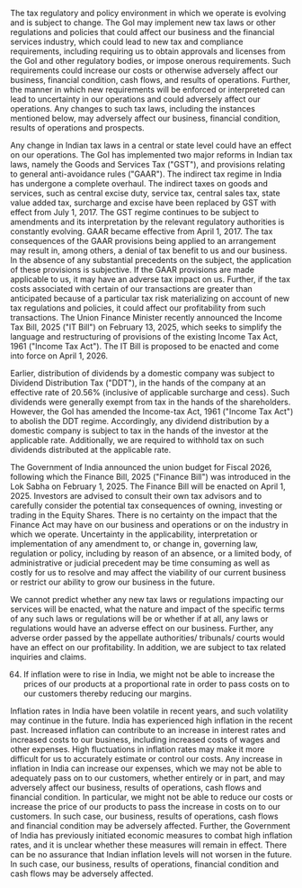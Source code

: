 The tax regulatory and policy environment in which we operate is evolving and is subject to change. The GoI may implement new tax laws or other regulations and policies that could affect our business and the financial services industry, which could lead to new tax and compliance requirements, including requiring us to obtain approvals and licenses from the GoI and other regulatory bodies, or impose onerous requirements. Such requirements could increase our costs or otherwise adversely affect our business, financial condition, cash flows, and results of operations. Further, the manner in which new requirements will be enforced or interpreted can lead to uncertainty in our operations and could adversely affect our operations. Any changes to such tax laws, including the instances mentioned below, may adversely affect our business, financial condition, results of operations and prospects.

Any change in Indian tax laws in a central or state level could have an effect on our operations. The GoI has implemented two major reforms in Indian tax laws, namely the Goods and Services Tax ("GST"), and provisions relating to general anti-avoidance rules ("GAAR"). The indirect tax regime in India has undergone a complete overhaul. The indirect taxes on goods and services, such as central excise duty, service tax, central sales tax, state value added tax, surcharge and excise have been replaced by GST with effect from July 1, 2017. The GST regime continues to be subject to amendments and its interpretation by the relevant regulatory authorities is constantly evolving. GAAR became effective from April 1, 2017. The tax consequences of the GAAR provisions being applied to an arrangement may result in, among others, a denial of tax benefit to us and our business. In the absence of any substantial precedents on the subject, the application of these provisions is subjective. If the GAAR provisions are made applicable to us, it may have an adverse tax impact on us. Further, if the tax costs associated with certain of our transactions are greater than anticipated because of a particular tax risk materializing on account of new tax regulations and policies, it could affect our profitability from such transactions. The Union Finance Minister recently announced the Income Tax Bill, 2025 ("IT Bill") on February 13, 2025, which seeks to simplify the language and restructuring of provisions of the existing Income Tax Act, 1961 ("Income Tax Act"). The IT Bill is proposed to be enacted and come into force on April 1, 2026.

Earlier, distribution of dividends by a domestic company was subject to Dividend Distribution Tax ("DDT"), in the hands of the company at an effective rate of 20.56% (inclusive of applicable surcharge and cess). Such dividends were generally exempt from tax in the hands of the shareholders. However, the GoI has amended the Income-tax Act, 1961 ("Income Tax Act") to abolish the DDT regime. Accordingly, any dividend distribution by a domestic company is subject to tax in the hands of the investor at the applicable rate. Additionally, we are required to withhold tax on such dividends distributed at the applicable rate.

The Government of India announced the union budget for Fiscal 2026, following which the Finance Bill, 2025 ("Finance Bill") was introduced in the Lok Sabha on February 1, 2025. The Finance Bill will be enacted on April 1, 2025. Investors are advised to consult their own tax advisors and to carefully consider the potential tax consequences of owning, investing or trading in the Equity Shares. There is no certainty on the impact that the Finance Act may have on our business and operations or on the industry in which we operate. Uncertainty in the applicability, interpretation or implementation of any amendment to, or change in, governing law, regulation or policy, including by reason of an absence, or a limited body, of administrative or judicial precedent may be time consuming as well as costly for us to resolve and may affect the viability of our current business or restrict our ability to grow our business in the future.

We cannot predict whether any new tax laws or regulations impacting our services will be enacted, what the nature and impact of the specific terms of any such laws or regulations will be or whether if at all, any laws or regulations would have an adverse effect on our business. Further, any adverse order passed by the appellate authorities/ tribunals/ courts would have an effect on our profitability. In addition, we are subject to tax related inquiries and claims.

64. If inflation were to rise in India, we might not be able to increase the prices of our products at a proportional rate in order to pass costs on to our customers thereby reducing our margins.

Inflation rates in India have been volatile in recent years, and such volatility may continue in the future. India has experienced high inflation in the recent past. Increased inflation can contribute to an increase in interest rates and increased costs to our business, including increased costs of wages and other expenses. High fluctuations in inflation rates may make it more difficult for us to accurately estimate or control our costs. Any increase in inflation in India can increase our expenses, which we may not be able to adequately pass on to our customers, whether entirely or in part, and may adversely affect our business, results of operations, cash flows and financial condition. In particular, we might not be able to reduce our costs or increase the price of our products to pass the increase in costs on to our customers. In such case, our business, results of operations, cash flows and financial condition may be adversely affected. Further, the Government of India has previously initiated economic measures to combat high inflation rates, and it is unclear whether these measures will remain in effect. There can be no assurance that Indian inflation levels will not worsen in the future. In such case, our business, results of operations, financial condition and cash flows may be adversely affected.